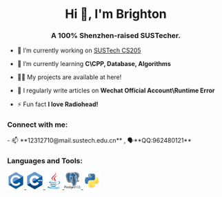 <h1 align="center">Hi 👋, I'm Brighton</h1>
<h3 align="center">A 100% Shenzhen-raised SUSTecher.</h3>

- 🔭 I’m currently working on [SUSTech CS205](https://github.com/ShiqiYu/CPP)

- 🌱 I’m currently learning **C\CPP, Database, Algorithms**

- 👨‍💻 My projects are available at here!

- 📝 I regularly write articles on **Wechat Official Account\Runtime Error**

- ⚡ Fun fact **I love Radiohead!**

<h3 align="left">Connect with me:</h3>
- 📫 **12312710@mail.sustech.edu.cn** , 🗣️**QQ:962480121**
<p align="left">
</p>

<h3 align="left">Languages and Tools:</h3>
<p align="left"> <a href="https://www.cprogramming.com/" target="_blank" rel="noreferrer"> <img src="https://raw.githubusercontent.com/devicons/devicon/master/icons/c/c-original.svg" alt="c" width="40" height="40"/> </a> <a href="https://www.w3schools.com/cpp/" target="_blank" rel="noreferrer"> <img src="https://raw.githubusercontent.com/devicons/devicon/master/icons/cplusplus/cplusplus-original.svg" alt="cplusplus" width="40" height="40"/> </a> <a href="https://www.java.com" target="_blank" rel="noreferrer"> <img src="https://raw.githubusercontent.com/devicons/devicon/master/icons/java/java-original.svg" alt="java" width="40" height="40"/> </a> <a href="https://www.postgresql.org" target="_blank" rel="noreferrer"> <img src="https://raw.githubusercontent.com/devicons/devicon/master/icons/postgresql/postgresql-original-wordmark.svg" alt="postgresql" width="40" height="40"/> </a> <a href="https://www.python.org" target="_blank" rel="noreferrer"> <img src="https://raw.githubusercontent.com/devicons/devicon/master/icons/python/python-original.svg" alt="python" width="40" height="40"/> </a> </p>
